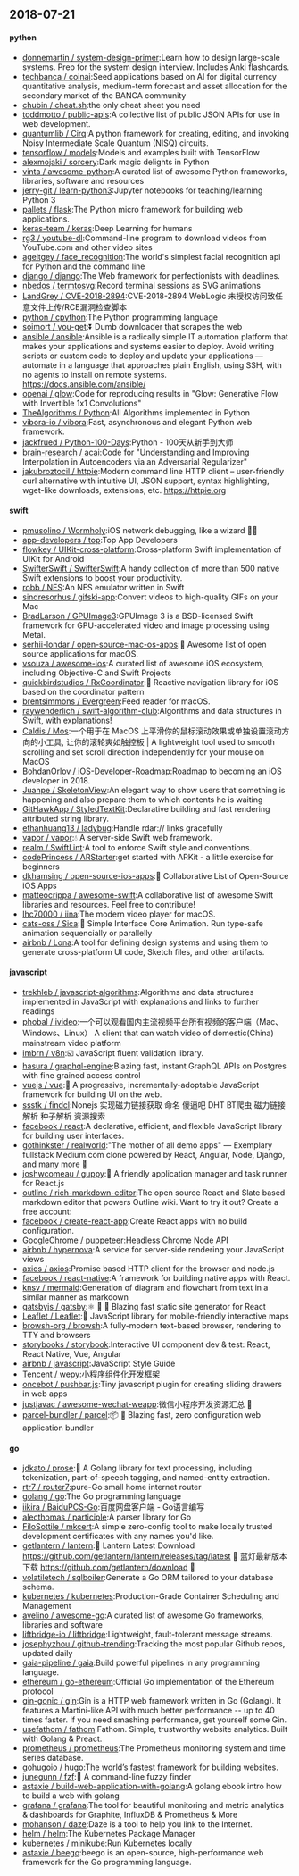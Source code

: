 ## 2018-07-21

#### python
* [donnemartin / system-design-primer](https://github.com/donnemartin/system-design-primer):Learn how to design large-scale systems. Prep for the system design interview. Includes Anki flashcards.
* [techbanca / coinai](https://github.com/techbanca/coinai):Seed applications based on AI for digital currency quantitative analysis, medium-term forecast and asset allocation for the secondary market of the BANCA community
* [chubin / cheat.sh](https://github.com/chubin/cheat.sh):the only cheat sheet you need
* [toddmotto / public-apis](https://github.com/toddmotto/public-apis):A collective list of public JSON APIs for use in web development.
* [quantumlib / Cirq](https://github.com/quantumlib/Cirq):A python framework for creating, editing, and invoking Noisy Intermediate Scale Quantum (NISQ) circuits.
* [tensorflow / models](https://github.com/tensorflow/models):Models and examples built with TensorFlow
* [alexmojaki / sorcery](https://github.com/alexmojaki/sorcery):Dark magic delights in Python
* [vinta / awesome-python](https://github.com/vinta/awesome-python):A curated list of awesome Python frameworks, libraries, software and resources
* [jerry-git / learn-python3](https://github.com/jerry-git/learn-python3):Jupyter notebooks for teaching/learning Python 3
* [pallets / flask](https://github.com/pallets/flask):The Python micro framework for building web applications.
* [keras-team / keras](https://github.com/keras-team/keras):Deep Learning for humans
* [rg3 / youtube-dl](https://github.com/rg3/youtube-dl):Command-line program to download videos from YouTube.com and other video sites
* [ageitgey / face_recognition](https://github.com/ageitgey/face_recognition):The world's simplest facial recognition api for Python and the command line
* [django / django](https://github.com/django/django):The Web framework for perfectionists with deadlines.
* [nbedos / termtosvg](https://github.com/nbedos/termtosvg):Record terminal sessions as SVG animations
* [LandGrey / CVE-2018-2894](https://github.com/LandGrey/CVE-2018-2894):CVE-2018-2894 WebLogic 未授权访问致任意文件上传/RCE漏洞检查脚本
* [python / cpython](https://github.com/python/cpython):The Python programming language
* [soimort / you-get](https://github.com/soimort/you-get):⏬
Dumb downloader that scrapes the web
* [ansible / ansible](https://github.com/ansible/ansible):Ansible is a radically simple IT automation platform that makes your applications and systems easier to deploy. Avoid writing scripts or custom code to deploy and update your applications — automate in a language that approaches plain English, using SSH, with no agents to install on remote systems. https://docs.ansible.com/ansible/
* [openai / glow](https://github.com/openai/glow):Code for reproducing results in "Glow: Generative Flow with Invertible 1x1 Convolutions"
* [TheAlgorithms / Python](https://github.com/TheAlgorithms/Python):All Algorithms implemented in Python
* [vibora-io / vibora](https://github.com/vibora-io/vibora):Fast, asynchronous and elegant Python web framework.
* [jackfrued / Python-100-Days](https://github.com/jackfrued/Python-100-Days):Python - 100天从新手到大师
* [brain-research / acai](https://github.com/brain-research/acai):Code for "Understanding and Improving Interpolation in Autoencoders via an Adversarial Regularizer"
* [jakubroztocil / httpie](https://github.com/jakubroztocil/httpie):Modern command line HTTP client – user-friendly curl alternative with intuitive UI, JSON support, syntax highlighting, wget-like downloads, extensions, etc. https://httpie.org

#### swift
* [pmusolino / Wormholy](https://github.com/pmusolino/Wormholy):iOS network debugging, like a wizard 🧙‍♂️
* [app-developers / top](https://github.com/app-developers/top):Top App Developers
* [flowkey / UIKit-cross-platform](https://github.com/flowkey/UIKit-cross-platform):Cross-platform Swift implementation of UIKit for Android
* [SwifterSwift / SwifterSwift](https://github.com/SwifterSwift/SwifterSwift):A handy collection of more than 500 native Swift extensions to boost your productivity.
* [robb / NES](https://github.com/robb/NES):An NES emulator written in Swift
* [sindresorhus / gifski-app](https://github.com/sindresorhus/gifski-app):Convert videos to high-quality GIFs on your Mac
* [BradLarson / GPUImage3](https://github.com/BradLarson/GPUImage3):GPUImage 3 is a BSD-licensed Swift framework for GPU-accelerated video and image processing using Metal.
* [serhii-londar / open-source-mac-os-apps](https://github.com/serhii-londar/open-source-mac-os-apps):🚀
Awesome list of open source applications for macOS.
* [vsouza / awesome-ios](https://github.com/vsouza/awesome-ios):A curated list of awesome iOS ecosystem, including Objective-C and Swift Projects
* [quickbirdstudios / RxCoordinator](https://github.com/quickbirdstudios/RxCoordinator):🎌
Reactive navigation library for iOS based on the coordinator pattern
* [brentsimmons / Evergreen](https://github.com/brentsimmons/Evergreen):Feed reader for macOS.
* [raywenderlich / swift-algorithm-club](https://github.com/raywenderlich/swift-algorithm-club):Algorithms and data structures in Swift, with explanations!
* [Caldis / Mos](https://github.com/Caldis/Mos):一个用于在 MacOS 上平滑你的鼠标滚动效果或单独设置滚动方向的小工具, 让你的滚轮爽如触控板 | A lightweight tool used to smooth scrolling and set scroll direction independently for your mouse on MacOS
* [BohdanOrlov / iOS-Developer-Roadmap](https://github.com/BohdanOrlov/iOS-Developer-Roadmap):Roadmap to becoming an iOS developer in 2018.
* [Juanpe / SkeletonView](https://github.com/Juanpe/SkeletonView):An elegant way to show users that something is happening and also prepare them to which contents he is waiting
* [GitHawkApp / StyledTextKit](https://github.com/GitHawkApp/StyledTextKit):Declarative building and fast rendering attributed string library.
* [ethanhuang13 / ladybug](https://github.com/ethanhuang13/ladybug):Handle rdar:// links gracefully
* [vapor / vapor](https://github.com/vapor/vapor):💧
A server-side Swift web framework.
* [realm / SwiftLint](https://github.com/realm/SwiftLint):A tool to enforce Swift style and conventions.
* [codePrincess / ARStarter](https://github.com/codePrincess/ARStarter):get started with ARKit - a little exercise for beginners
* [dkhamsing / open-source-ios-apps](https://github.com/dkhamsing/open-source-ios-apps):📱
Collaborative List of Open-Source iOS Apps
* [matteocrippa / awesome-swift](https://github.com/matteocrippa/awesome-swift):A collaborative list of awesome Swift libraries and resources. Feel free to contribute!
* [lhc70000 / iina](https://github.com/lhc70000/iina):The modern video player for macOS.
* [cats-oss / Sica](https://github.com/cats-oss/Sica):🦌
Simple Interface Core Animation. Run type-safe animation sequencially or parallelly
* [airbnb / Lona](https://github.com/airbnb/Lona):A tool for defining design systems and using them to generate cross-platform UI code, Sketch files, and other artifacts.

#### javascript
* [trekhleb / javascript-algorithms](https://github.com/trekhleb/javascript-algorithms):Algorithms and data structures implemented in JavaScript with explanations and links to further readings
* [phobal / ivideo](https://github.com/phobal/ivideo):一个可以观看国内主流视频平台所有视频的客户端（Mac、Windows、Linux） A client that can watch video of domestic(China) mainstream video platform
* [imbrn / v8n](https://github.com/imbrn/v8n):☑️
JavaScript fluent validation library.
* [hasura / graphql-engine](https://github.com/hasura/graphql-engine):Blazing fast, instant GraphQL APIs on Postgres with fine grained access control
* [vuejs / vue](https://github.com/vuejs/vue):🖖
A progressive, incrementally-adoptable JavaScript framework for building UI on the web.
* [ssstk / findcl](https://github.com/ssstk/findcl):Nonejs 实现磁力链接获取 命名 傻逼吧 DHT BT爬虫 磁力链接解析 种子解析 资源搜索
* [facebook / react](https://github.com/facebook/react):A declarative, efficient, and flexible JavaScript library for building user interfaces.
* [gothinkster / realworld](https://github.com/gothinkster/realworld):"The mother of all demo apps" — Exemplary fullstack Medium.com clone powered by React, Angular, Node, Django, and many more
🏅
* [joshwcomeau / guppy](https://github.com/joshwcomeau/guppy):🐠
A friendly application manager and task runner for React.js
* [outline / rich-markdown-editor](https://github.com/outline/rich-markdown-editor):The open source React and Slate based markdown editor that powers Outline wiki. Want to try it out? Create a free account:
* [facebook / create-react-app](https://github.com/facebook/create-react-app):Create React apps with no build configuration.
* [GoogleChrome / puppeteer](https://github.com/GoogleChrome/puppeteer):Headless Chrome Node API
* [airbnb / hypernova](https://github.com/airbnb/hypernova):A service for server-side rendering your JavaScript views
* [axios / axios](https://github.com/axios/axios):Promise based HTTP client for the browser and node.js
* [facebook / react-native](https://github.com/facebook/react-native):A framework for building native apps with React.
* [knsv / mermaid](https://github.com/knsv/mermaid):Generation of diagram and flowchart from text in a similar manner as markdown
* [gatsbyjs / gatsby](https://github.com/gatsbyjs/gatsby):⚛️
📄
🚀
Blazing fast static site generator for React
* [Leaflet / Leaflet](https://github.com/Leaflet/Leaflet):🍃
JavaScript library for mobile-friendly interactive maps
* [browsh-org / browsh](https://github.com/browsh-org/browsh):A fully-modern text-based browser, rendering to TTY and browsers
* [storybooks / storybook](https://github.com/storybooks/storybook):Interactive UI component dev & test: React, React Native, Vue, Angular
* [airbnb / javascript](https://github.com/airbnb/javascript):JavaScript Style Guide
* [Tencent / wepy](https://github.com/Tencent/wepy):小程序组件化开发框架
* [oncebot / pushbar.js](https://github.com/oncebot/pushbar.js):Tiny javascript plugin for creating sliding drawers in web apps
* [justjavac / awesome-wechat-weapp](https://github.com/justjavac/awesome-wechat-weapp):微信小程序开发资源汇总
💯
* [parcel-bundler / parcel](https://github.com/parcel-bundler/parcel):📦
🚀
Blazing fast, zero configuration web application bundler

#### go
* [jdkato / prose](https://github.com/jdkato/prose):📖
A Golang library for text processing, including tokenization, part-of-speech tagging, and named-entity extraction.
* [rtr7 / router7](https://github.com/rtr7/router7):pure-Go small home internet router
* [golang / go](https://github.com/golang/go):The Go programming language
* [iikira / BaiduPCS-Go](https://github.com/iikira/BaiduPCS-Go):百度网盘客户端 - Go语言编写
* [alecthomas / participle](https://github.com/alecthomas/participle):A parser library for Go
* [FiloSottile / mkcert](https://github.com/FiloSottile/mkcert):A simple zero-config tool to make locally trusted development certificates with any names you'd like.
* [getlantern / lantern](https://github.com/getlantern/lantern):🔴
Lantern Latest Download https://github.com/getlantern/lantern/releases/tag/latest
🔴
蓝灯最新版本下载 https://github.com/getlantern/download
🔴
* [volatiletech / sqlboiler](https://github.com/volatiletech/sqlboiler):Generate a Go ORM tailored to your database schema.
* [kubernetes / kubernetes](https://github.com/kubernetes/kubernetes):Production-Grade Container Scheduling and Management
* [avelino / awesome-go](https://github.com/avelino/awesome-go):A curated list of awesome Go frameworks, libraries and software
* [liftbridge-io / liftbridge](https://github.com/liftbridge-io/liftbridge):Lightweight, fault-tolerant message streams.
* [josephyzhou / github-trending](https://github.com/josephyzhou/github-trending):Tracking the most popular Github repos, updated daily
* [gaia-pipeline / gaia](https://github.com/gaia-pipeline/gaia):Build powerful pipelines in any programming language.
* [ethereum / go-ethereum](https://github.com/ethereum/go-ethereum):Official Go implementation of the Ethereum protocol
* [gin-gonic / gin](https://github.com/gin-gonic/gin):Gin is a HTTP web framework written in Go (Golang). It features a Martini-like API with much better performance -- up to 40 times faster. If you need smashing performance, get yourself some Gin.
* [usefathom / fathom](https://github.com/usefathom/fathom):Fathom. Simple, trustworthy website analytics. Built with Golang & Preact.
* [prometheus / prometheus](https://github.com/prometheus/prometheus):The Prometheus monitoring system and time series database.
* [gohugoio / hugo](https://github.com/gohugoio/hugo):The world’s fastest framework for building websites.
* [junegunn / fzf](https://github.com/junegunn/fzf):🌸
A command-line fuzzy finder
* [astaxie / build-web-application-with-golang](https://github.com/astaxie/build-web-application-with-golang):A golang ebook intro how to build a web with golang
* [grafana / grafana](https://github.com/grafana/grafana):The tool for beautiful monitoring and metric analytics & dashboards for Graphite, InfluxDB & Prometheus & More
* [mohanson / daze](https://github.com/mohanson/daze):Daze is a tool to help you link to the Internet.
* [helm / helm](https://github.com/helm/helm):The Kubernetes Package Manager
* [kubernetes / minikube](https://github.com/kubernetes/minikube):Run Kubernetes locally
* [astaxie / beego](https://github.com/astaxie/beego):beego is an open-source, high-performance web framework for the Go programming language.
